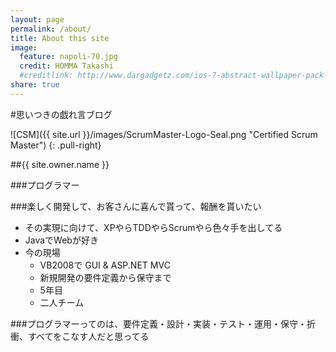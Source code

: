 ```yaml
---
layout: page
permalink: /about/
title: About this site
image:
  feature: napoli-70.jpg
  credit: HOMMA Takashi
  #creditlink: http://www.dargadgetz.com/ios-7-abstract-wallpaper-pack-for-iphone-5-and-ipod-touch-retina/
share: true
---
```


#思いつきの戯れ言ブログ

![CSM]({{ site.url }}/images/ScrumMaster-Logo-Seal.png "Certified Scrum Master")
{: .pull-right}

##{{ site.owner.name }}

###プログラマー

###楽しく開発して、お客さんに喜んで貰って、報酬を貰いたい
  * その実現に向けて、XPやらTDDやらScrumやら色々手を出してる
* JavaでWebが好き
* 今の現場
  * VB2008で GUI & ASP.NET MVC
  * 新規開発の要件定義から保守まで
  * 5年目
  * 二人チーム

###プログラマーってのは、要件定義・設計・実装・テスト・運用・保守・折衝、すべてをこなす人だと思ってる
